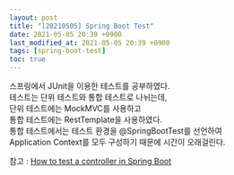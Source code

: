 ```yaml
---
layout: post
title: "[20210505] Spring Boot Test"
date: 2021-05-05 20:39 +0900
last_modified_at: 2021-05-05 20:39 +0900
tags: [spring-boot-test]
toc: true
---
```


스프링에서 JUnit을 이용한 테스트를 공부하였다.  
테스트는 단위 테스트와 통합 테스트로 나뉘는데,  
단위 테스트에는 MockMVC를 사용하고  
통합 테스트에는 RestTemplate을 사용하였다.  
통합 테스트에서는 테스트 환경을 @SpringBootTest를 선언하여  
Application Context를 모두 구성하기 때문에 시간이 오래걸린다.

참고 : [How to test a controller in Spring Boot](https://thepracticaldeveloper.com/guide-spring-boot-controller-tests/)
